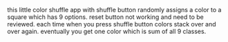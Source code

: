 this little color shuffle app with shuffle button randomly assigns a color to a square which has 9 options.
reset button not working and need to be reviewed.
each time when you press shuffle button colors stack over and over again.
eventually you get one color which is sum of all 9 classes.

